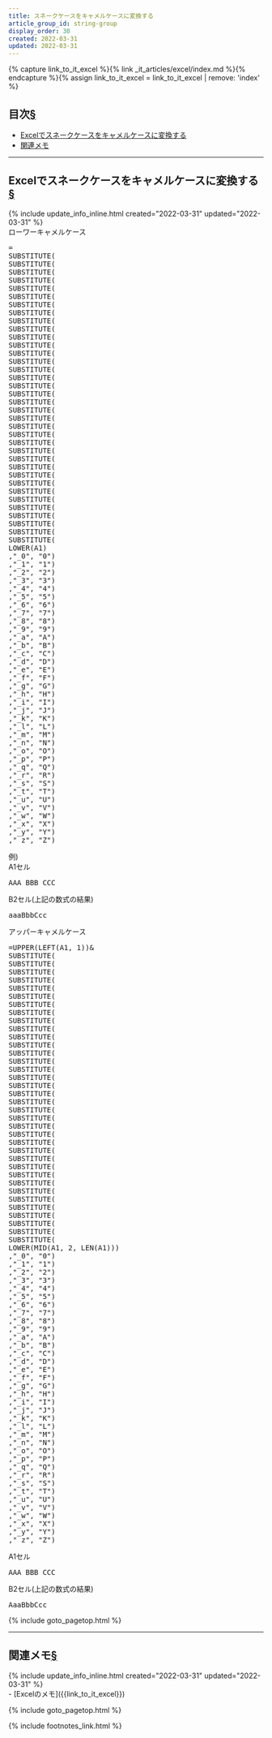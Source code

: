 ```yaml
---
title: スネークケースをキャメルケースに変換する
article_group_id: string-group
display_order: 30
created: 2022-03-31
updated: 2022-03-31
---
```

{% capture link_to_it_excel %}{% link _it_articles/excel/index.md %}{% endcapture %}{% assign link_to_it_excel = link_to_it_excel | remove: 'index' %}
## <a name="index">目次</a><a class="heading-anchor-permalink" href="#目次">§</a>

<ul id="index_ul">
<li><a href="#Excelでスネークケースをキャメルケースに変換する">Excelでスネークケースをキャメルケースに変換する</a></li>
<li><a href="#関連メモ">関連メモ</a></li>
</ul>

* * *
## <a name="Excelでスネークケースをキャメルケースに変換する">Excelでスネークケースをキャメルケースに変換する</a><a class="heading-anchor-permalink" href="#Excelでスネークケースをキャメルケースに変換する">§</a>
<div class="chapter-updated">{% include update_info_inline.html created="2022-03-31" updated="2022-03-31" %}</div>
<div class="code-box">
<div class="title">ローワーキャメルケース</div>
<pre>
=
SUBSTITUTE(
SUBSTITUTE(
SUBSTITUTE(
SUBSTITUTE(
SUBSTITUTE(
SUBSTITUTE(
SUBSTITUTE(
SUBSTITUTE(
SUBSTITUTE(
SUBSTITUTE(
SUBSTITUTE(
SUBSTITUTE(
SUBSTITUTE(
SUBSTITUTE(
SUBSTITUTE(
SUBSTITUTE(
SUBSTITUTE(
SUBSTITUTE(
SUBSTITUTE(
SUBSTITUTE(
SUBSTITUTE(
SUBSTITUTE(
SUBSTITUTE(
SUBSTITUTE(
SUBSTITUTE(
SUBSTITUTE(
SUBSTITUTE(
SUBSTITUTE(
SUBSTITUTE(
SUBSTITUTE(
SUBSTITUTE(
SUBSTITUTE(
SUBSTITUTE(
SUBSTITUTE(
SUBSTITUTE(
SUBSTITUTE(
LOWER(A1)
,"_0", "0")
,"_1", "1")
,"_2", "2")
,"_3", "3")
,"_4", "4")
,"_5", "5")
,"_6", "6")
,"_7", "7")
,"_8", "8")
,"_9", "9")
,"_a", "A")
,"_b", "B")
,"_c", "C")
,"_d", "D")
,"_e", "E")
,"_f", "F")
,"_g", "G")
,"_h", "H")
,"_i", "I")
,"_j", "J")
,"_k", "K")
,"_l", "L")
,"_m", "M")
,"_n", "N")
,"_o", "O")
,"_p", "P")
,"_q", "Q")
,"_r", "R")
,"_s", "S")
,"_t", "T")
,"_u", "U")
,"_v", "V")
,"_w", "W")
,"_x", "X")
,"_y", "Y")
,"_z", "Z")
</pre>
</div>
例)
<div class="code-box-input">
<div class="title">A1セル</div>
<pre>
AAA_BBB_CCC
</pre>
</div>
<div class="code-box-output">
<div class="title">B2セル(上記の数式の結果)</div>
<pre>
aaaBbbCcc
</pre>
</div>

<div class="code-box">
<div class="title">アッパーキャメルケース</div>
<pre>
=UPPER(LEFT(A1, 1))&amp;
SUBSTITUTE(
SUBSTITUTE(
SUBSTITUTE(
SUBSTITUTE(
SUBSTITUTE(
SUBSTITUTE(
SUBSTITUTE(
SUBSTITUTE(
SUBSTITUTE(
SUBSTITUTE(
SUBSTITUTE(
SUBSTITUTE(
SUBSTITUTE(
SUBSTITUTE(
SUBSTITUTE(
SUBSTITUTE(
SUBSTITUTE(
SUBSTITUTE(
SUBSTITUTE(
SUBSTITUTE(
SUBSTITUTE(
SUBSTITUTE(
SUBSTITUTE(
SUBSTITUTE(
SUBSTITUTE(
SUBSTITUTE(
SUBSTITUTE(
SUBSTITUTE(
SUBSTITUTE(
SUBSTITUTE(
SUBSTITUTE(
SUBSTITUTE(
SUBSTITUTE(
SUBSTITUTE(
SUBSTITUTE(
SUBSTITUTE(
LOWER(MID(A1, 2, LEN(A1)))
,"_0", "0")
,"_1", "1")
,"_2", "2")
,"_3", "3")
,"_4", "4")
,"_5", "5")
,"_6", "6")
,"_7", "7")
,"_8", "8")
,"_9", "9")
,"_a", "A")
,"_b", "B")
,"_c", "C")
,"_d", "D")
,"_e", "E")
,"_f", "F")
,"_g", "G")
,"_h", "H")
,"_i", "I")
,"_j", "J")
,"_k", "K")
,"_l", "L")
,"_m", "M")
,"_n", "N")
,"_o", "O")
,"_p", "P")
,"_q", "Q")
,"_r", "R")
,"_s", "S")
,"_t", "T")
,"_u", "U")
,"_v", "V")
,"_w", "W")
,"_x", "X")
,"_y", "Y")
,"_z", "Z")
</pre>
</div>
<div class="code-box-input">
<div class="title">A1セル</div>
<pre>
AAA_BBB_CCC
</pre>
</div>
<div class="code-box-output">
<div class="title">B2セル(上記の数式の結果)</div>
<pre>
AaaBbbCcc
</pre>
</div>

{% include goto_pagetop.html %}

* * *
## <a name="関連メモ">関連メモ</a><a class="heading-anchor-permalink" href="#関連メモ">§</a>
<div class="chapter-updated">{% include update_info_inline.html created="2022-03-31" updated="2022-03-31" %}</div>
- [Excelのメモ]({{link_to_it_excel}})

{% include goto_pagetop.html %}

{% include footnotes_link.html %}
